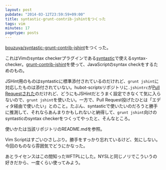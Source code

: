 ```yaml
---
layout: post
pubdate: "2014-03-12T23:59:59+09:00"
title: syntastic-grunt-contrib-jshintをつくった
tags: vim
minutes: 17
pagetype: posts
---
```

[bouzuya/syntastic-grunt-contrib-jshint][]をつくった。

これはVimのsyntax checkerプラグインである[syntastic][scrooloose/syntastic]で使えるsyntax-checker。[grunt-contrib-jshint][gruntjs/grunt-contrib-jshint]を使って、JavaScriptのsyntax checkをするためのもの。

JSHint用のものはsyntasticに標準添付されているのだけれど、`grunt jshint`に対応したものは添付されていない。hubot-scriptsリポジトリに`.jshintrc`が[Pull Requestされた](https://github.com/faithcreates/hubot-scripts/pull/5)のだけれど、どうにもJSHintだとうまく設定できなくて気に入らないので、`grunt jshint`を使いたい。一方で、Pull Request投げたひとは「エディタ経由で使いたい」とのこと。たぶん、syntasticで使いたいのだろうと勝手に推測して、それならあんまりかもしれないと納得して、`grunt jshint`向けのsyntasticのsyntax checkerをつくってやったと、そんなところ。

使いかたは当該リポジトリのREADME.mdを参照。

Vim Scriptはすごいひさしぶり。勝手をすっかり忘れているけど、気にしない。今回のものなら雰囲気でどうにかなった。

あとライセンスはこの間知ったWFTPLにした。NYSLと同じノリでこういうの好きだから、一度くらい使ってみよう。

[bouzuya/syntastic-grunt-contrib-jshint]: https://github.com/bouzuya/syntastic-grunt-contrib-jshint
[scrooloose/syntastic]: https://github.com/scrooloose/syntastic
[gruntjs/grunt-contrib-jshint]: https://github.com/gruntjs/grunt-contrib-jshint
